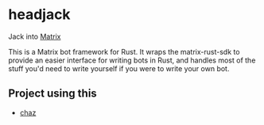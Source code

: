 # headjack

Jack into [Matrix](https://matrix.org/)

This is a Matrix bot framework for Rust.
It wraps the matrix-rust-sdk to provide an easier interface for writing bots in Rust, and handles most of the stuff you'd need to write yourself if you were to write your own bot.

## Project using this

- [chaz](https://github.com/arcuru/chaz)

